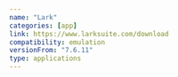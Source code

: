 ```yaml
---
name: "Lark"
categories: [app]
link: https://www.larksuite.com/download
compatibility: emulation
versionFrom: "7.6.11"
type: applications
---
```


